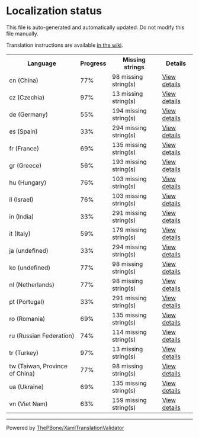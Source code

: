 # Localization status

This file is auto-generated and automatically updated. Do not modify this file manually.

Translation instructions are available [in the wiki](https://github.com/ThePBone/GalaxyBudsClient/wiki/3.-How-to-help-with-translations).

<table>
<tr><th>Language</th><th>Progress</th><th>Missing strings</th><th>Details</th></tr>
<tr><td>cn (China)</td><td>77%</td><td>98 missing string(s)</td><td><a href="cn.md">View details</a></td></tr>
<tr><td>cz (Czechia)</td><td>97%</td><td>13 missing string(s)</td><td><a href="cz.md">View details</a></td></tr>
<tr><td>de (Germany)</td><td>55%</td><td>194 missing string(s)</td><td><a href="de.md">View details</a></td></tr>
<tr><td>es (Spain)</td><td>33%</td><td>294 missing string(s)</td><td><a href="es.md">View details</a></td></tr>
<tr><td>fr (France)</td><td>69%</td><td>135 missing string(s)</td><td><a href="fr.md">View details</a></td></tr>
<tr><td>gr (Greece)</td><td>56%</td><td>193 missing string(s)</td><td><a href="gr.md">View details</a></td></tr>
<tr><td>hu (Hungary)</td><td>76%</td><td>103 missing string(s)</td><td><a href="hu.md">View details</a></td></tr>
<tr><td>il (Israel)</td><td>76%</td><td>103 missing string(s)</td><td><a href="il.md">View details</a></td></tr>
<tr><td>in (India)</td><td>33%</td><td>291 missing string(s)</td><td><a href="in.md">View details</a></td></tr>
<tr><td>it (Italy)</td><td>59%</td><td>179 missing string(s)</td><td><a href="it.md">View details</a></td></tr>
<tr><td>ja (undefined)</td><td>33%</td><td>294 missing string(s)</td><td><a href="ja.md">View details</a></td></tr>
<tr><td>ko (undefined)</td><td>77%</td><td>98 missing string(s)</td><td><a href="ko.md">View details</a></td></tr>
<tr><td>nl (Netherlands)</td><td>77%</td><td>98 missing string(s)</td><td><a href="nl.md">View details</a></td></tr>
<tr><td>pt (Portugal)</td><td>33%</td><td>291 missing string(s)</td><td><a href="pt.md">View details</a></td></tr>
<tr><td>ro (Romania)</td><td>69%</td><td>135 missing string(s)</td><td><a href="ro.md">View details</a></td></tr>
<tr><td>ru (Russian Federation)</td><td>74%</td><td>114 missing string(s)</td><td><a href="ru.md">View details</a></td></tr>
<tr><td>tr (Turkey)</td><td>97%</td><td>13 missing string(s)</td><td><a href="tr.md">View details</a></td></tr>
<tr><td>tw (Taiwan, Province of China)</td><td>77%</td><td>98 missing string(s)</td><td><a href="tw.md">View details</a></td></tr>
<tr><td>ua (Ukraine)</td><td>69%</td><td>135 missing string(s)</td><td><a href="ua.md">View details</a></td></tr>
<tr><td>vn (Viet Nam)</td><td>63%</td><td>159 missing string(s)</td><td><a href="vn.md">View details</a></td></tr>

</table>

__________

Powered by [ThePBone/XamlTranslationValidator](https://github.com/ThePBone/XamlTranslationValidator)